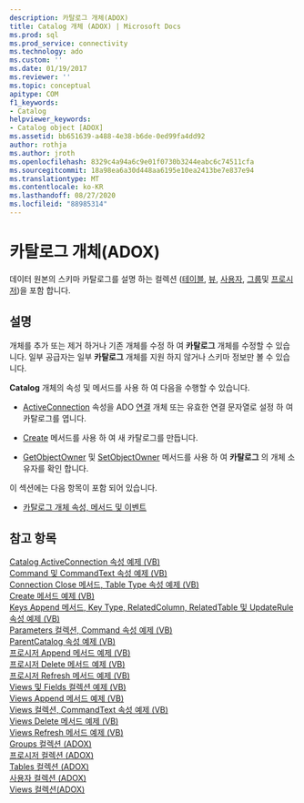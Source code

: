 ```yaml
---
description: 카탈로그 개체(ADOX)
title: Catalog 개체 (ADOX) | Microsoft Docs
ms.prod: sql
ms.prod_service: connectivity
ms.technology: ado
ms.custom: ''
ms.date: 01/19/2017
ms.reviewer: ''
ms.topic: conceptual
apitype: COM
f1_keywords:
- Catalog
helpviewer_keywords:
- Catalog object [ADOX]
ms.assetid: bb651639-a488-4e38-b6de-0ed99fa4dd92
author: rothja
ms.author: jroth
ms.openlocfilehash: 8329c4a94a6c9e01f0730b3244eabc6c74511cfa
ms.sourcegitcommit: 18a98ea6a30d448aa6195e10ea2413be7e837e94
ms.translationtype: MT
ms.contentlocale: ko-KR
ms.lasthandoff: 08/27/2020
ms.locfileid: "88985314"
---
```

# <a name="catalog-object-adox"></a>카탈로그 개체(ADOX)
데이터 원본의 스키마 카탈로그를 설명 하는 컬렉션 ([테이블](./tables-collection-adox.md), [뷰](./views-collection-adox.md), [사용자](./users-collection-adox.md), [그룹](./groups-collection-adox.md)및 [프로시저](./procedures-collection-adox.md))을 포함 합니다.  
  
## <a name="remarks"></a>설명  
 개체를 추가 또는 제거 하거나 기존 개체를 수정 하 여 **카탈로그** 개체를 수정할 수 있습니다. 일부 공급자는 일부 **카탈로그** 개체를 지원 하지 않거나 스키마 정보만 볼 수 있습니다.  
  
 **Catalog** 개체의 속성 및 메서드를 사용 하 여 다음을 수행할 수 있습니다.  
  
-   [ActiveConnection](./activeconnection-property-adox.md) 속성을 ADO [연결](../ado-api/connection-object-ado.md) 개체 또는 유효한 연결 문자열로 설정 하 여 카탈로그를 엽니다.  
  
-   [Create](./create-method-adox.md) 메서드를 사용 하 여 새 카탈로그를 만듭니다.  
  
-   [GetObjectOwner](./getobjectowner-method-adox.md) 및 [SetObjectOwner](./setobjectowner-method.md) 메서드를 사용 하 여 **카탈로그** 의 개체 소유자를 확인 합니다.  
  
 이 섹션에는 다음 항목이 포함 되어 있습니다.  
  
-   [카탈로그 개체 속성, 메서드 및 이벤트](./catalog-object-properties-methods-and-events.md)  
  
## <a name="see-also"></a>참고 항목  
 [Catalog ActiveConnection 속성 예제 (VB)](./catalog-activeconnection-property-example-vb.md)   
 [Command 및 CommandText 속성 예제 (VB)](./command-and-commandtext-properties-example-vb.md)   
 [Connection Close 메서드, Table Type 속성 예제 (VB)](./connection-close-method-table-type-property-example-vb.md)   
 [Create 메서드 예제 (VB)](./create-method-example-vb.md)   
 [Keys Append 메서드, Key Type, RelatedColumn, RelatedTable 및 UpdateRule 속성 예제 (VB)](./keys-append-method-key-type-relatedcolumn-relatedtable-example-vb.md)   
 [Parameters 컬렉션, Command 속성 예제 (VB)](./parameters-collection-command-property-example-vb.md)   
 [ParentCatalog 속성 예제 (VB)](./parentcatalog-property-example-vb.md)   
 [프로시저 Append 메서드 예제 (VB)](./procedures-append-method-example-vb.md)   
 [프로시저 Delete 메서드 예제 (VB)](./procedures-delete-method-example-vb.md)   
 [프로시저 Refresh 메서드 예제 (VB)](./procedures-refresh-method-example-vb.md)   
 [Views 및 Fields 컬렉션 예제 (VB)](./views-and-fields-collections-example-vb.md)   
 [Views Append 메서드 예제 (VB)](./views-append-method-example-vb.md)   
 [Views 컬렉션, CommandText 속성 예제 (VB)](./views-collection-commandtext-property-example-vb.md)   
 [Views Delete 메서드 예제 (VB)](./views-delete-method-example-vb.md)   
 [Views Refresh 메서드 예제 (VB)](./views-refresh-method-example-vb.md)   
 [Groups 컬렉션 (ADOX)](./groups-collection-adox.md)   
 [프로시저 컬렉션 (ADOX)](./procedures-collection-adox.md)   
 [Tables 컬렉션 (ADOX)](./tables-collection-adox.md)   
 [사용자 컬렉션 (ADOX)](./users-collection-adox.md)   
 [Views 컬렉션(ADOX)](./views-collection-adox.md)